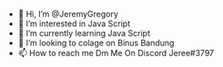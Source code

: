 - 👋 Hi, I’m @JeremyGregory
- 👀 I’m interested in Java Script
- 🌱 I’m currently learning Java Script 
- 💞️ I’m looking to colage on Binus Bandung
- 📫 How to reach me Dm Me On Discord Jeree#3797
